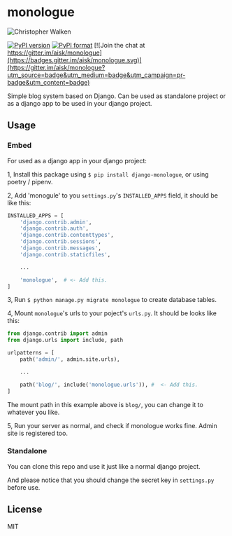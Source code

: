 # monologue

![Christopher Walken](https://upload.wikimedia.org/wikipedia/commons/1/18/Christopher_Walken_-_1984.jpg)

[![PyPI version](https://badge.fury.io/py/django-monologue.svg)](https://pypi.python.org/pypi/django-monologue/)
[![PyPI format](https://img.shields.io/pypi/format/django-monologue.svg)](https://pypi.python.org/pypi/django-monologue/)
[![Join the chat at https://gitter.im/aisk/monologue](https://badges.gitter.im/aisk/monologue.svg)](https://gitter.im/aisk/monologue?utm_source=badge&utm_medium=badge&utm_campaign=pr-badge&utm_content=badge)


Simple blog system based on Django. Can be used as standalone project or as a django app to be used in your django project.

## Usage

### Embed

For used as a django app in your django project:

1, Install this package using `$ pip install django-monologue`, or using poetry / pipenv.

2, Add 'monogule' to you `settings.py`'s `INSTALLED_APPS` field, it should be like this:

```python
INSTALLED_APPS = [
    'django.contrib.admin',
    'django.contrib.auth',
    'django.contrib.contenttypes',
    'django.contrib.sessions',
    'django.contrib.messages',
    'django.contrib.staticfiles',

    ...

    'monologue',  # <- Add this.
]
```

3, Run `$ python manage.py migrate monologue` to create database tables.

4, Mount `monologue`'s urls to your poject's `urls.py`. It should be looks like this:

```python
from django.contrib import admin
from django.urls import include, path

urlpatterns = [
    path('admin/', admin.site.urls),

    ...

    path('blog/', include('monologue.urls')), #  <- Add this.
]
```

The mount path in this example above is `blog/`, you can change it to whatever you like.

5, Run your server as normal, and check if monologue works fine. Admin site is registered too.

### Standalone

You can clone this repo and use it just like a normal django project.

And please notice that you should change the secret key in `settings.py` before use.

## License

MIT
